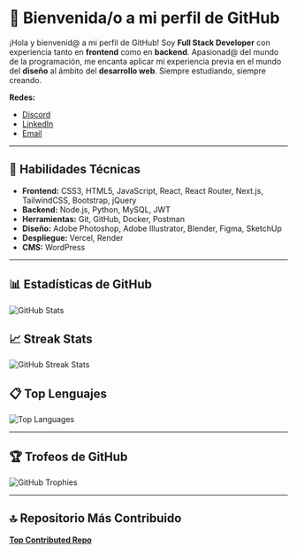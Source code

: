 # 🚀 Bienvenida/o a mi perfil de GitHub

¡Hola y bienvenid@ a mi perfil de GitHub! Soy **Full Stack Developer** con experiencia tanto en **frontend** como en **backend**. Apasionad@ del mundo de la programación, me encanta aplicar mi experiencia previa en el mundo del **diseño** al ámbito del **desarrollo web**. Siempre estudiando, siempre creando.

**Redes:**  
- [Discord](#)  
- [LinkedIn](#)  
- [Email](mailto:tuemail@example.com)

---

## 🚀 Habilidades Técnicas

- **Frontend:** CSS3, HTML5, JavaScript, React, React Router, Next.js, TailwindCSS, Bootstrap, jQuery
- **Backend:** Node.js, Python, MySQL, JWT
- **Herramientas:** Git, GitHub, Docker, Postman
- **Diseño:** Adobe Photoshop, Adobe Illustrator, Blender, Figma, SketchUp
- **Despliegue:** Vercel, Render
- **CMS:** WordPress

---

## 📊 Estadísticas de GitHub

![GitHub Stats](https://github-readme-stats.vercel.app/api?username=tu_usuario&show_icons=true&hide_title=true&hide=prs&count_private=true&theme=radical)

## 📈 Streak Stats

![GitHub Streak Stats](https://github-readme-streak-stats.herokuapp.com/?user=tu_usuario&theme=radical)

## 📋 Top Lenguajes

![Top Languages](https://github-readme-stats.vercel.app/api/top-langs/?username=tu_usuario&layout=compact&theme=radical)

---

## 🏆 Trofeos de GitHub

![GitHub Trophies](https://github-profile-trophy.vercel.app/?username=tu_usuario&theme=radical)

---

## 🔝 Repositorio Más Contribuido

[**Top Contributed Repo**](https://github.com/tu_usuario/tu_repositorio)
